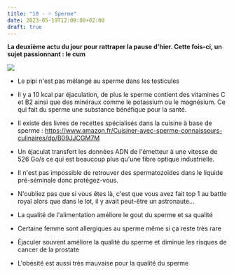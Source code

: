 ```yaml
---
title: "10 - 💦 Sperme"
date: 2023-05-19T12:00:00+02:00
draft: true
---
```


**La deuxième actu du jour pour rattraper la pause d'hier. Cette fois-ci, un sujet passionnant : le cum**

![](http://blog.primalmuscle.com/wp-content/uploads/2013/09/iStock_000013802628Large.jpg)

- Le pipi n'est pas mélangé au sperme dans les testicules

- Il y a 10 kcal par éjaculation, de plus le sperme contient des vitamines C et B2 ainsi que des minéraux comme le potassium ou le magnésium. Ce qui fait du sperme une substance bénéfique pour la santé.

- Il existe des livres de recettes spécialisés dans la cuisine à base de sperme : https://www.amazon.fr/Cuisiner-avec-sperme-connaisseurs-culinaires/dp/B09JJCGM7M

- Un éjaculat transfert les données ADN de l'émetteur à une vitesse de 526 Go/s ce qui est beaucoup plus qu'une fibre optique industrielle.

- Il n'est pas impossible de retrouver des spermatozoïdes dans le liquide pré-séminale donc protégez-vous.  

- N'oubliez pas que si vous êtes là, c'est que vous avez fait top 1 au battle royal alors que dans le lot, il y avait peut-être un astronaute...

- La qualité de l'alimentation améliore le gout du sperme et sa qualité

- Certaine femme sont allergiques au sperme même si ça reste très rare

- Éjaculer souvent améliore la qualité du sperme et diminue les risques de cancer de la prostate

- L'obésité est aussi très mauvaise pour la qualité du sperme
